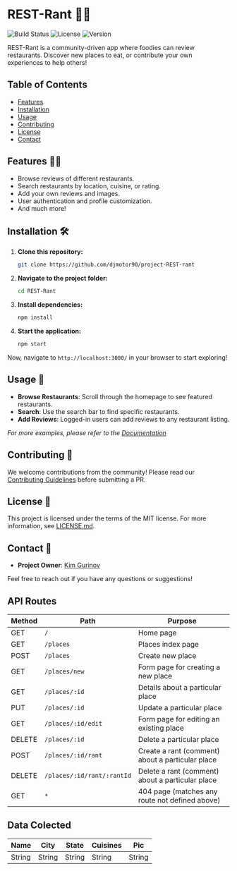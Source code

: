 # REST-Rant 🍔🍕

![Build Status](https://img.shields.io/badge/Build-Passing-green)
![License](https://img.shields.io/badge/License-MIT-blue)
![Version](https://img.shields.io/badge/Version-1.0.0-purple)

REST-Rant is a community-driven app where foodies can review restaurants. Discover new places to eat, or contribute your own experiences to help others!

## Table of Contents

- [Features](#features)
- [Installation](#installation)
- [Usage](#usage)
- [Contributing](#contributing)
- [License](#license)
- [Contact](#contact)

## Features 🍜🌮

- Browse reviews of different restaurants.
- Search restaurants by location, cuisine, or rating.
- Add your own reviews and images.
- User authentication and profile customization.
- And much more!

## Installation 🛠️

1. **Clone this repository:**

    ```bash
    git clone https://github.com/djmotor90/project-REST-rant
    ```

2. **Navigate to the project folder:**

    ```bash
    cd REST-Rant
    ```

3. **Install dependencies:**

    ```bash
    npm install
    ```

4. **Start the application:**

    ```bash
    npm start
    ```

Now, navigate to `http://localhost:3000/` in your browser to start exploring!

## Usage 📝

- **Browse Restaurants**: Scroll through the homepage to see featured restaurants.
- **Search**: Use the search bar to find specific restaurants.
- **Add Reviews**: Logged-in users can add reviews to any restaurant listing.
  
_For more examples, please refer to the [Documentation](https://your-documentation-link)_

## Contributing 🤝

We welcome contributions from the community! Please read our [Contributing Guidelines](CONTRIBUTING.md) before submitting a PR.

## License 📝

This project is licensed under the terms of the MIT license. For more information, see [LICENSE.md](LICENSE.md).

## Contact 📧

- **Project Owner**: [Kim Gurinov](https://github.com/djmotor90)

Feel free to reach out if you have any questions or suggestions!

## API Routes

| Method  | Path                      | Purpose                                         |
| ------- | ------------------------- | ----------------------------------------------- |
| GET     | `/`                       | Home page                                       |
| GET     | `/places`                 | Places index page                               |
| POST    | `/places`                 | Create new place                                |
| GET     | `/places/new`             | Form page for creating a new place              |
| GET     | `/places/:id`             | Details about a particular place                |
| PUT     | `/places/:id`             | Update a particular place                       |
| GET     | `/places/:id/edit`        | Form page for editing an existing place         |
| DELETE  | `/places/:id`             | Delete a particular place                       |
| POST    | `/places/:id/rant`        | Create a rant (comment) about a particular place |
| DELETE  | `/places/:id/rant/:rantId`| Delete a rant (comment) about a particular place |
| GET     | `*`                       | 404 page (matches any route not defined above)  |


## Data Colected

| Name    | City    | State   | Cuisines   | Pic     |
| --------| --------| --------| -----------| --------|
| String  | String  | String  | String     | String  |
